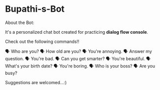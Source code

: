 # Bupathi-s-Bot

About the Bot:

It's a personalized chat bot created for practicing **dialog flow console**.

Check out the following commands!!

🗣 Who are you? 
🗣 How old are you? 
🗣 You're annoying. 
🗣 Answer my question. 
🗣 You're bad. 
🗣 Can you get smarter? 
🗣 You're beautiful. 
🗣 What's your birth date? 
🗣 You're boring. 
🗣 Who is your boss? 
🗣 Are you busy? 

Suggestions are welcomed...:)
